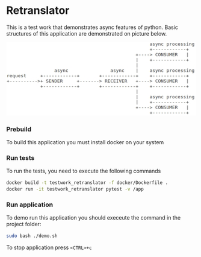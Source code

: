 # Retranslator
This is a test work that demonstrates async features of python.
Basic structures of this application are demonstrated on picture below.

![structure](structure.png "Structure")

### Prebuild
To build this application you must install docker on your system
### Run tests
To run the tests, you need to execute the following commands
```bash
docker build -t testwork_retranslator -f docker/Dockerfile .
docker run -it testwork_retranslator pytest -v /app
```
### Run application
To demo run this application you should execeute the command in the project folder:
```bash
sudo bash ./demo.sh
```
To stop application press `<CTRL>+c`

